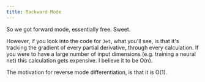 ```yaml
---
title: Backward Mode
---
```


So we got forward mode, essentially free. Sweet.

However, if you look into the code for `Jet`, what you'll see, is that it's tracking the gradient of every partial derivative, through every calculation. If you were to have a large number of input dimensions (e.g. training a neural net) this calculation gets expensive. I believe it to be O(n).

The motivation for reverse mode differentiation, is that it is O(1). 


